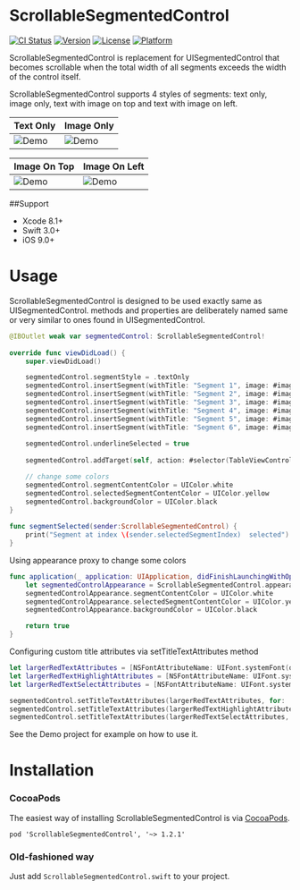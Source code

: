 # ScrollableSegmentedControl

[![CI Status](https://travis-ci.org/GocePetrovski/ScrollableSegmentedControl.svg?branch=master)](https://travis-ci.org/GocePetrovski/ScrollableSegmentedControl)
[![Version](https://img.shields.io/cocoapods/v/ScrollableSegmentedControl.svg?style=flat)](http://cocoadocs.org/docsets/ScrollableSegmentedControl)
[![License](https://img.shields.io/cocoapods/l/ScrollableSegmentedControl.svg?style=flat)](http://cocoadocs.org/docsets/ScrollableSegmentedControl)
[![Platform](https://img.shields.io/cocoapods/p/ScrollableSegmentedControl.svg?style=flat)](http://cocoadocs.org/docsets/ScrollableSegmentedControl)

ScrollableSegmentedControl is replacement for UISegmentedControl that becomes scrollable when the total width of all segments exceeds the width of the control itself. 

ScrollableSegmentedControl supports 4 styles of segments: text only, image only, text with image on top and text with image on left. 

|           Text Only           |           Image Only            |
|-------------------------------|---------------------------------|
|![Demo](Demo/text_only.png)    |![Demo](Demo/image_only.png)     |


|           Image On Top        |           Image On Left         |
|-------------------------------|---------------------------------|
|![Demo](Demo/image_on_top.png) |![Demo](Demo/image_on_left.png)  |



##Support

- Xcode 8.1+
- Swift 3.0+
- iOS 9.0+


# Usage

ScrollableSegmentedControl is designed to be used exactly same as UISegmentedControl. methods and properties are deliberately named same or very similar to ones found in UISegmentedControl.

```swift
@IBOutlet weak var segmentedControl: ScrollableSegmentedControl!
    
override func viewDidLoad() {
    super.viewDidLoad()

    segmentedControl.segmentStyle = .textOnly
    segmentedControl.insertSegment(withTitle: "Segment 1", image: #imageLiteral(resourceName: "segment-1"), at: 0)
    segmentedControl.insertSegment(withTitle: "Segment 2", image: #imageLiteral(resourceName: "segment-2"), at: 1)
    segmentedControl.insertSegment(withTitle: "Segment 3", image: #imageLiteral(resourceName: "segment-3"), at: 2)
    segmentedControl.insertSegment(withTitle: "Segment 4", image: #imageLiteral(resourceName: "segment-4"), at: 3)
    segmentedControl.insertSegment(withTitle: "Segment 5", image: #imageLiteral(resourceName: "segment-5"), at: 4)
    segmentedControl.insertSegment(withTitle: "Segment 6", image: #imageLiteral(resourceName: "segment-6"), at: 5)
        
    segmentedControl.underlineSelected = true
        
    segmentedControl.addTarget(self, action: #selector(TableViewController.segmentSelected(sender:)), for: .valueChanged)

    // change some colors 
    segmentedControl.segmentContentColor = UIColor.white
    segmentedControl.selectedSegmentContentColor = UIColor.yellow
    segmentedControl.backgroundColor = UIColor.black
}
    
func segmentSelected(sender:ScrollableSegmentedControl) {
    print("Segment at index \(sender.selectedSegmentIndex)  selected")
}
```

Using appearance proxy to change some colors

```swift
func application(_ application: UIApplication, didFinishLaunchingWithOptions launchOptions: [UIApplicationLaunchOptionsKey: Any]?) -> Bool {
    let segmentedControlAppearance = ScrollableSegmentedControl.appearance()
    segmentedControlAppearance.segmentContentColor = UIColor.white
    segmentedControlAppearance.selectedSegmentContentColor = UIColor.yellow
    segmentedControlAppearance.backgroundColor = UIColor.black

    return true
}
```

Configuring custom title attributes via setTitleTextAttributes method

```swift
let largerRedTextAttributes = [NSFontAttributeName: UIFont.systemFont(ofSize: 16), NSForegroundColorAttributeName: UIColor.red]
let largerRedTextHighlightAttributes = [NSFontAttributeName: UIFont.systemFont(ofSize: 16), NSForegroundColorAttributeName: UIColor.blue]
let largerRedTextSelectAttributes = [NSFontAttributeName: UIFont.systemFont(ofSize: 16), NSForegroundColorAttributeName: UIColor.orange]

segmentedControl.setTitleTextAttributes(largerRedTextAttributes, for: .normal)
segmentedControl.setTitleTextAttributes(largerRedTextHighlightAttributes, for: .highlighted)
segmentedControl.setTitleTextAttributes(largerRedTextSelectAttributes, for: .selected)
```

See the Demo project for example on how to use it. 


# Installation

### CocoaPods
The easiest way of installing ScrollableSegmentedControl is via [CocoaPods](http://cocoapods.org/). 

```
pod 'ScrollableSegmentedControl', '~> 1.2.1'
```

### Old-fashioned way
Just add `ScrollableSegmentedControl.swift` to your project.
